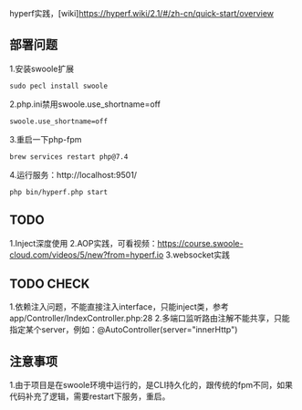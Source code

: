 hyperf实践，[wiki]https://hyperf.wiki/2.1/#/zh-cn/quick-start/overview


## 部署问题

1.安装swoole扩展
```
sudo pecl install swoole
```
2.php.ini禁用swoole.use_shortname=off
```
swoole.use_shortname=off
```
3.重启一下php-fpm
```
brew services restart php@7.4
```
4.运行服务：http://localhost:9501/
```
php bin/hyperf.php start
```

## TODO 

1.Inject深度使用
2.AOP实践，可看视频：https://course.swoole-cloud.com/videos/5/new?from=hyperf.io
3.websocket实践

## TODO CHECK

1.依赖注入问题，不能直接注入interface，只能inject类，参考app/Controller/IndexController.php:28
2.多端口监听路由注解不能共享，只能指定某个server，例如：@AutoController(server="innerHttp")

## 注意事项

1.由于项目是在swoole环境中运行的，是CLI持久化的，跟传统的fpm不同，如果代码补充了逻辑，需要restart下服务，重启。
